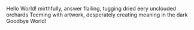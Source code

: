 Hello World!
mirthfully, answer
flailing, tugging dried eery
unclouded orchards
Teeming with artwork,
desperately creating
meaning in the dark
Goodbye World!